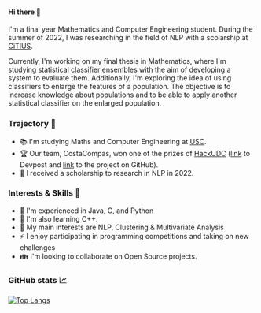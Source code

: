 #### Hi there 👋

I'm a final year Mathematics and Computer Engineering student. During the summer of 2022, I was researching in the field of NLP with a scolarship at [CiTIUS](https://citius.gal/).

Currently, I'm working on my final thesis in Mathematics, where I'm studying statistical classifier ensembles with the aim of developing a system to evaluate them. Additionally, I'm exploring the idea of using classifiers to enlarge the features of a population. The objective is to increase knowledge about populations and to be able to apply another statistical classifier on the enlarged population.

### Trajectory :briefcase:
 - :books: I'm studying Maths and Computer Engineering at [USC](https://www.usc.gal/es/estudios/grados/ingenieria-arquitectura/doble-grado-ingenieria-informatica-matematicas).
 - :trophy: Our team, CostaCompas, won one of the prizes of [HackUDC](https://hackudc.gpul.org/) ([link](https://devpost.com/software/costacompas?ref_content=user-portfolio&ref_feature=in_progress) to Devpost and [link](https://github.com/CastilloDel/costaCompas) to the project on GitHub).
 - :rocket: I received a scholarship to research in NLP in 2022.

### Interests & Skills :mag_right:

 - :speech_balloon: I'm experienced in Java, C, and Python
 - :baby: I'm also learning C++.
 - :dart: My main interests are NLP, Clustering & Multivariate Analysis
 - :zap: I enjoy participating in programming competitions and taking on new challenges
 - :family: I'm looking to collaborate on Open Source projects.

### GitHub stats :chart_with_upwards_trend: 

[![Top Langs](https://github-readme-stats.vercel.app/api/top-langs/?username=antongomez&layout=compact&theme=highcontrast&size_weight=0.5&count_weight=0.5&langs_count=7)](https://github.com/anuraghazra/github-readme-stats)
